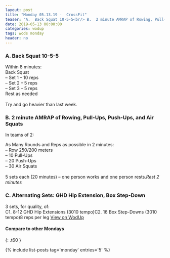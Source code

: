 ```yaml
---
layout: post
title: "Monday 05.13.19 -  CrossFit"
teaser: "A.  Back Squat 10-5-5<br/> B.  2 minute AMRAP of Rowing, Pull-Ups, Push-Ups, and Air Squats<br/> C. Alternating Sets: GHD Hip Extension, Box Step-Down"
date: 2019-05-13 00:00:00
categories: wodup
tags: wods monday
header: no
---
```



<h3>A.  Back Squat 10-5-5</h3>
Within 8 minutes:<br/>
Back Squat<br/>– Set 1 – 10 reps <br/>– Set 2 – 5 reps <br/>– Set 3 – 5 reps <br/>Rest as needed<br/><br/>Try and go heavier than last week.
<h3>B.  2 minute AMRAP of Rowing, Pull-Ups, Push-Ups, and Air Squats</h3>


In teams of 2:

As Many Rounds and Reps as possible in 2 minutes:<br/>– Row 250/200 meters<br/>– 10 Pull-Ups<br/>– 20 Push-Ups<br/>– 30 Air Squats<br/><br/>5 sets each (20 minutes) – one person works and one person rests.<em>Rest 2 minutes</em>
<h3>C. Alternating Sets: GHD Hip Extension, Box Step-Down</h3>
3 sets, for quality,  of:<br/>C1. 8-12 GHD Hip Extensions (3010 tempo)C2. 16 Box Step-Downs (3010 tempo)8 reps per leg
<a href="https://www.wodup.com/gyms/asphodel/wods/16278" target="blank">View on WodUp</a>


#### Compare to other Mondays
{: .t60 }

{% include list-posts tag='monday' entries='5' %}